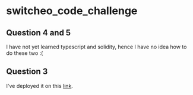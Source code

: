 # switcheo_code_challenge

## Question 4 and 5

I have not yet learned typescript and solidity, hence I have no idea how to do these two :(

## Question 3

I've deployed it on this [link](https://fql-fancy-form.netlify.app/).
